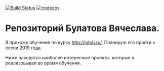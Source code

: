 [![Build Status](https://travis-ci.org/VyacheslavBulatov/job4j.svg?branch=master)](https://travis-ci.org/VyacheslavBulatov/job4j)
[![codecov](https://codecov.io/gh/VyacheslavBulatov/job4j/branch/master/graph/badge.svg)](https://codecov.io/gh/VyacheslavBulatov/job4j)
# Репозиторий Булатова Вячеслава.

Я прохожу обучение по курсу http://job4j.ru/. Планирую его пройти к осени 2019 года.

Ниже находятся наиболее интересные  проекты, которые я реализовывал во время обучения.

